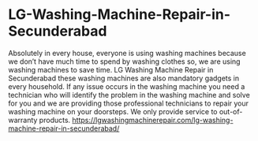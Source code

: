 # LG-Washing-Machine-Repair-in-Secunderabad
Absolutely in every house, everyone is using washing machines because we don’t have much time to spend by washing clothes so, we are using washing machines to save time. LG Washing Machine Repair in Secunderabad these washing machines are also mandatory gadgets in every household. If any issue occurs in the washing machine you need a technician who will identify the problem in the washing machine and solve for you and we are providing those professional technicians to repair your washing machine on your doorsteps. We only provide service to out-of-warranty products. https://lgwashingmachinerepair.com/lg-washing-machine-repair-in-secunderabad/
